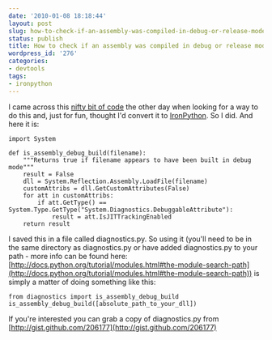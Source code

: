 ```yaml
---
date: '2010-01-08 18:18:44'
layout: post
slug: how-to-check-if-an-assembly-was-compiled-in-debug-or-release-mode
status: publish
title: How to check if an assembly was compiled in debug or release mode
wordpress_id: '276'
categories:
- devtools
tags:
- ironpython
---
```


I came across this [nifty bit of code](http://chillijam.co.uk/2006/05/04/determine-if-an-assembly-is-a-debug-or-release-build/) the other day when looking for a way to do this and, just for fun, thought I'd convert it to [IronPython](http://ironpython.net/). So I did. And here it is:
    
    import System
    
    def is_assembly_debug_build(filename):
    	"""Returns true if filename appears to have been built in debug mode"""
    	result = False
    	dll = System.Reflection.Assembly.LoadFile(filename)
    	customAttribs = dll.GetCustomAttributes(False)
    	for att in customAttribs:
    		if att.GetType() == System.Type.GetType("System.Diagnostics.DebuggableAttribute"):
    			result = att.IsJITTrackingEnabled
    	return result

I saved this in a file called diagnostics.py. So using it (you'll need to be in the same directory as diagnostics.py or have added diagnostics.py to your path - more info can be found here: [http://docs.python.org/tutorial/modules.html#the-module-search-path](http://docs.python.org/tutorial/modules.html#the-module-search-path)) is simply a matter of doing something like this:
    
    from diagnostics import is_assembly_debug_build
    is_assembly_debug_build([absolute_path_to_your_dll])

If you're interested you can grab a copy of diagnostics.py from [http://gist.github.com/206177](http://gist.github.com/206177)
